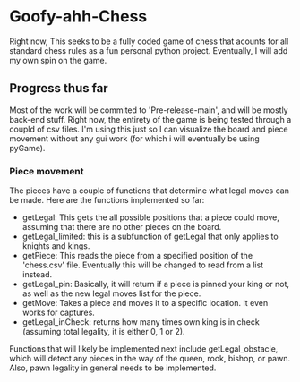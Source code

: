 # Goofy-ahh-Chess
Right now, This seeks to be a fully coded game of chess that acounts for all standard chess rules as a fun personal python project. Eventually, I will add my own spin on the game.

## Progress thus far
Most of the work will be commited to 'Pre-release-main', and will be mostly back-end stuff. Right now, the entirety of the game is being tested through a coupld of csv files. I'm using this just so I can visualize the board and piece movement without any gui work (for which i will eventually be using pyGame).

### Piece movement
The pieces have a couple of functions that determine what legal moves can be made. Here are the functions implemented so far:
* getLegal: This gets the all possible positions that a piece could move, assuming that there are no other pieces on the board.
* getLegal_limited: this is a subfunction of getLegal that only applies to knights and kings.
* getPiece: This reads the piece from a specified position of the 'chess.csv' file. Eventually this will be changed to read from a list instead.
* getLegal_pin: Basically, it will return if a piece is pinned your king or not, as well as the new legal moves list for the piece.
* getMove: Takes a piece and moves it to a specific location. It even works for captures.
* getLegal_inCheck: returns how many times own king is in check (assuming total legality, it is either 0, 1 or 2).

Functions that will likely be implemented next include getLegal_obstacle, which will detect any pieces in the way of the queen, rook, bishop, or pawn. Also, pawn legality in general needs to be implemented.
